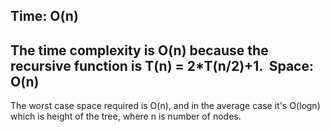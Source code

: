 Time: O(n)
---------------
The time complexity is O(n) because the recursive function is T(n) = 2*T(n/2)+1.
​
Space: O(n)
----------------
The worst case space required is O(n), and in the average case it's O(logn) which is height of the tree, where n is number of nodes.